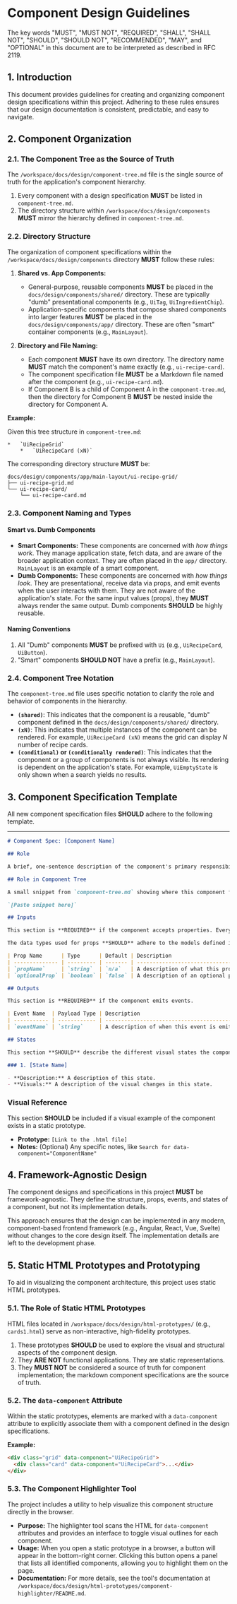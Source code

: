 # Component Design Guidelines

The key words "MUST", "MUST NOT", "REQUIRED", "SHALL", "SHALL NOT", "SHOULD", "SHOULD NOT", "RECOMMENDED", "MAY", and "OPTIONAL" in this document are to be interpreted as described in RFC 2119.

## 1. Introduction

This document provides guidelines for creating and organizing component design specifications within this project. Adhering to these rules ensures that our design documentation is consistent, predictable, and easy to navigate.

## 2. Component Organization

### 2.1. The Component Tree as the Source of Truth

The `/workspace/docs/design/component-tree.md` file is the single source of truth for the application's component hierarchy.

1.  Every component with a design specification **MUST** be listed in `component-tree.md`.
2.  The directory structure within `/workspace/docs/design/components` **MUST** mirror the hierarchy defined in `component-tree.md`.

### 2.2. Directory Structure

The organization of component specifications within the `/workspace/docs/design/components` directory **MUST** follow these rules:

1.  **Shared vs. App Components:**

    - General-purpose, reusable components **MUST** be placed in the `docs/design/components/shared/` directory. These are typically "dumb" presentational components (e.g., `UiTag`, `UiIngredientChip`).
    - Application-specific components that compose shared components into larger features **MUST** be placed in the `docs/design/components/app/` directory. These are often "smart" container components (e.g., `MainLayout`).

2.  **Directory and File Naming:**
    - Each component **MUST** have its own directory. The directory name **MUST** match the component's name exactly (e.g., `ui-recipe-card`).
    - The component specification file **MUST** be a Markdown file named after the component (e.g., `ui-recipe-card.md`).
    - If Component B is a child of Component A in the `component-tree.md`, then the directory for Component B **MUST** be nested inside the directory for Component A.

**Example:**

Given this tree structure in `component-tree.md`:

```
*   `UiRecipeGrid`
    *   `UiRecipeCard (xN)`
```

The corresponding directory structure **MUST** be:

```
docs/design/components/app/main-layout/ui-recipe-grid/
├── ui-recipe-grid.md
└── ui-recipe-card/
    └── ui-recipe-card.md
```

### 2.3. Component Naming and Types

#### Smart vs. Dumb Components

- **Smart Components:** These components are concerned with _how things work_. They manage application state, fetch data, and are aware of the broader application context. They are often placed in the `app/` directory. `MainLayout` is an example of a smart component.
- **Dumb Components:** These components are concerned with _how things look_. They are presentational, receive data via props, and emit events when the user interacts with them. They are not aware of the application's state. For the same input values (props), they **MUST** always render the same output. Dumb components **SHOULD** be highly reusable.

#### Naming Conventions

1.  All "Dumb" components **MUST** be prefixed with `Ui` (e.g., `UiRecipeCard`, `UiButton`).
2.  "Smart" components **SHOULD NOT** have a prefix (e.g., `MainLayout`).

### 2.4. Component Tree Notation

The `component-tree.md` file uses specific notation to clarify the role and behavior of components in the hierarchy.

- **`(shared)`**: This indicates that the component is a reusable, "dumb" component defined in the `docs/design/components/shared/` directory.
- **`(xN)`**: This indicates that multiple instances of the component can be rendered. For example, `UiRecipeCard (xN)` means the grid can display _N_ number of recipe cards.
- **`(conditional)` or `(conditionally rendered)`**: This indicates that the component or a group of components is not always visible. Its rendering is dependent on the application's state. For example, `UiEmptyState` is only shown when a search yields no results.

## 3. Component Specification Template

All new component specification files **SHOULD** adhere to the following template.

---

```markdown
# Component Spec: [Component Name]

## Role

A brief, one-sentence description of the component's primary responsibility.

## Role in Component Tree

A small snippet from `component-tree.md` showing where this component fits.

`[Paste snippet here]`

## Inputs

This section is **REQUIRED** if the component accepts properties. Every property **MUST** either be marked as `Required: Yes` or have a value specified in the `Default` column.

The data types used for props **SHOULD** adhere to the models defined in `/workspace/docs/design/data-structures/`. For more detail, see the [Data Structure Guidelines](/workspace/0-design-rules/data-structures.md).

| Prop Name      | Type      | Default | Description                           | Required |
| -------------- | --------- | ------- | ------------------------------------- | -------- |
| `propName`     | `string`  | `n/a`   | A description of what this prop does. | Yes      |
| `optionalProp` | `boolean` | `false` | A description of an optional prop.    | No       |

## Outputs

This section is **REQUIRED** if the component emits events.

| Event Name  | Payload Type | Description                                  |
| ----------- | ------------ | -------------------------------------------- |
| `eventName` | `string`     | A description of when this event is emitted. |

## States

This section **SHOULD** describe the different visual states the component can be in. Each state **SHOULD** include a description and **MAY** include a visual reference if helpful.

### 1. [State Name]

- **Description:** A description of this state.
- **Visuals:** A description of the visual changes in this state.
```

### Visual Reference

This section **SHOULD** be included if a visual example of the component exists in a static prototype.

- **Prototype:** `[Link to the .html file]`
- **Notes:** (Optional) Any specific notes, like `Search for data-component="ComponentName"`

## 4. Framework-Agnostic Design

The component designs and specifications in this project **MUST** be framework-agnostic. They define the structure, props, events, and states of a component, but not its implementation details.

This approach ensures that the design can be implemented in any modern, component-based frontend framework (e.g., Angular, React, Vue, Svelte) without changes to the core design itself. The implementation details are left to the development phase.

## 5. Static HTML Prototypes and Prototyping

To aid in visualizing the component architecture, this project uses static HTML prototypes.

### 5.1. The Role of Static HTML Prototypes

HTML files located in `/workspace/docs/design/html-prototypes/` (e.g., `cards1.html`) serve as non-interactive, high-fidelity prototypes.

1.  These prototypes **SHOULD** be used to explore the visual and structural aspects of the component design.
2.  They **ARE NOT** functional applications. They are static representations.
3.  They **MUST NOT** be considered a source of truth for component implementation; the markdown component specifications are the source of truth.

### 5.2. The `data-component` Attribute

Within the static prototypes, elements are marked with a `data-component` attribute to explicitly associate them with a component defined in the design specifications.

**Example:**

```html
<div class="grid" data-component="UiRecipeGrid">
  <div class="card" data-component="UiRecipeCard">...</div>
</div>
```

### 5.3. The Component Highlighter Tool

The project includes a utility to help visualize this component structure directly in the browser.

- **Purpose:** The highlighter tool scans the HTML for `data-component` attributes and provides an interface to toggle visual outlines for each component.
- **Usage:** When you open a static prototype in a browser, a button will appear in the bottom-right corner. Clicking this button opens a panel that lists all identified components, allowing you to highlight them on the page.
- **Documentation:** For more details, see the tool's documentation at `/workspace/docs/design/html-prototypes/component-highlighter/README.md`.
